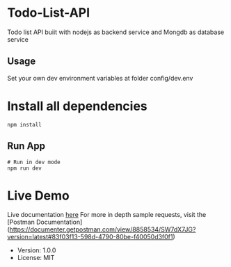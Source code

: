 # Todo-List-API
Todo list API buiit with nodejs as backend service and Mongdb as database service


## Usage

Set your own dev environment variables at folder config/dev.env

# Install all dependencies
```
npm install
```

## Run App

```
# Run in dev mode
npm run dev

```
# Live Demo
Live documentation [here](https://api-nodejs-todolist.herokuapp.com/)
For more in depth sample requests, visit the [Postman Documentation] (https://documenter.getpostman.com/view/8858534/SW7dX7JG?version=latest#83f03f13-598d-4790-80be-f40050d3f0f1)
- Version: 1.0.0
- License: MIT
